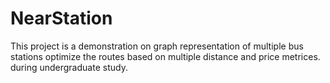 # NearStation
This project is a demonstration on graph representation of multiple bus stations optimize the routes based on multiple distance and price metrices. during undergraduate study.

